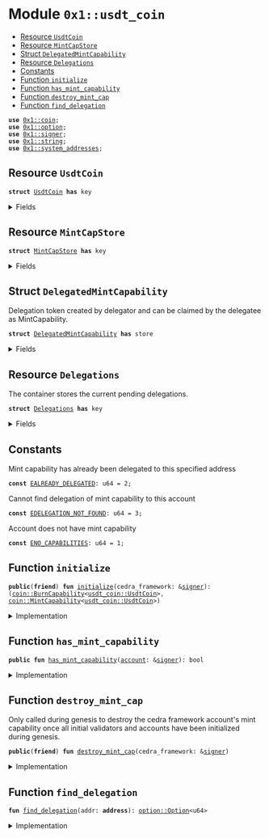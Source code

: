 
<a id="0x1_usdt_coin"></a>

# Module `0x1::usdt_coin`



-  [Resource `UsdtCoin`](#0x1_usdt_coin_UsdtCoin)
-  [Resource `MintCapStore`](#0x1_usdt_coin_MintCapStore)
-  [Struct `DelegatedMintCapability`](#0x1_usdt_coin_DelegatedMintCapability)
-  [Resource `Delegations`](#0x1_usdt_coin_Delegations)
-  [Constants](#@Constants_0)
-  [Function `initialize`](#0x1_usdt_coin_initialize)
-  [Function `has_mint_capability`](#0x1_usdt_coin_has_mint_capability)
-  [Function `destroy_mint_cap`](#0x1_usdt_coin_destroy_mint_cap)
-  [Function `find_delegation`](#0x1_usdt_coin_find_delegation)


<pre><code><b>use</b> <a href="coin.md#0x1_coin">0x1::coin</a>;
<b>use</b> <a href="../../cedra-stdlib/../move-stdlib/doc/option.md#0x1_option">0x1::option</a>;
<b>use</b> <a href="../../cedra-stdlib/../move-stdlib/doc/signer.md#0x1_signer">0x1::signer</a>;
<b>use</b> <a href="../../cedra-stdlib/../move-stdlib/doc/string.md#0x1_string">0x1::string</a>;
<b>use</b> <a href="system_addresses.md#0x1_system_addresses">0x1::system_addresses</a>;
</code></pre>



<a id="0x1_usdt_coin_UsdtCoin"></a>

## Resource `UsdtCoin`



<pre><code><b>struct</b> <a href="usdt_coin.md#0x1_usdt_coin_UsdtCoin">UsdtCoin</a> <b>has</b> key
</code></pre>



<details>
<summary>Fields</summary>


<dl>
<dt>
<code>dummy_field: bool</code>
</dt>
<dd>

</dd>
</dl>


</details>

<a id="0x1_usdt_coin_MintCapStore"></a>

## Resource `MintCapStore`



<pre><code><b>struct</b> <a href="usdt_coin.md#0x1_usdt_coin_MintCapStore">MintCapStore</a> <b>has</b> key
</code></pre>



<details>
<summary>Fields</summary>


<dl>
<dt>
<code>mint_cap: <a href="coin.md#0x1_coin_MintCapability">coin::MintCapability</a>&lt;<a href="usdt_coin.md#0x1_usdt_coin_UsdtCoin">usdt_coin::UsdtCoin</a>&gt;</code>
</dt>
<dd>

</dd>
</dl>


</details>

<a id="0x1_usdt_coin_DelegatedMintCapability"></a>

## Struct `DelegatedMintCapability`

Delegation token created by delegator and can be claimed by the delegatee as MintCapability.


<pre><code><b>struct</b> <a href="usdt_coin.md#0x1_usdt_coin_DelegatedMintCapability">DelegatedMintCapability</a> <b>has</b> store
</code></pre>



<details>
<summary>Fields</summary>


<dl>
<dt>
<code><b>to</b>: <b>address</b></code>
</dt>
<dd>

</dd>
</dl>


</details>

<a id="0x1_usdt_coin_Delegations"></a>

## Resource `Delegations`

The container stores the current pending delegations.


<pre><code><b>struct</b> <a href="usdt_coin.md#0x1_usdt_coin_Delegations">Delegations</a> <b>has</b> key
</code></pre>



<details>
<summary>Fields</summary>


<dl>
<dt>
<code>inner: <a href="../../cedra-stdlib/../move-stdlib/doc/vector.md#0x1_vector">vector</a>&lt;<a href="usdt_coin.md#0x1_usdt_coin_DelegatedMintCapability">usdt_coin::DelegatedMintCapability</a>&gt;</code>
</dt>
<dd>

</dd>
</dl>


</details>

<a id="@Constants_0"></a>

## Constants


<a id="0x1_usdt_coin_EALREADY_DELEGATED"></a>

Mint capability has already been delegated to this specified address


<pre><code><b>const</b> <a href="usdt_coin.md#0x1_usdt_coin_EALREADY_DELEGATED">EALREADY_DELEGATED</a>: u64 = 2;
</code></pre>



<a id="0x1_usdt_coin_EDELEGATION_NOT_FOUND"></a>

Cannot find delegation of mint capability to this account


<pre><code><b>const</b> <a href="usdt_coin.md#0x1_usdt_coin_EDELEGATION_NOT_FOUND">EDELEGATION_NOT_FOUND</a>: u64 = 3;
</code></pre>



<a id="0x1_usdt_coin_ENO_CAPABILITIES"></a>

Account does not have mint capability


<pre><code><b>const</b> <a href="usdt_coin.md#0x1_usdt_coin_ENO_CAPABILITIES">ENO_CAPABILITIES</a>: u64 = 1;
</code></pre>



<a id="0x1_usdt_coin_initialize"></a>

## Function `initialize`



<pre><code><b>public</b>(<b>friend</b>) <b>fun</b> <a href="usdt_coin.md#0x1_usdt_coin_initialize">initialize</a>(cedra_framework: &<a href="../../cedra-stdlib/../move-stdlib/doc/signer.md#0x1_signer">signer</a>): (<a href="coin.md#0x1_coin_BurnCapability">coin::BurnCapability</a>&lt;<a href="usdt_coin.md#0x1_usdt_coin_UsdtCoin">usdt_coin::UsdtCoin</a>&gt;, <a href="coin.md#0x1_coin_MintCapability">coin::MintCapability</a>&lt;<a href="usdt_coin.md#0x1_usdt_coin_UsdtCoin">usdt_coin::UsdtCoin</a>&gt;)
</code></pre>



<details>
<summary>Implementation</summary>


<pre><code><b>public</b>(<b>friend</b>) <b>fun</b> <a href="usdt_coin.md#0x1_usdt_coin_initialize">initialize</a>(cedra_framework: &<a href="../../cedra-stdlib/../move-stdlib/doc/signer.md#0x1_signer">signer</a>): (BurnCapability&lt;<a href="usdt_coin.md#0x1_usdt_coin_UsdtCoin">UsdtCoin</a>&gt;, MintCapability&lt;<a href="usdt_coin.md#0x1_usdt_coin_UsdtCoin">UsdtCoin</a>&gt;) {
    <a href="system_addresses.md#0x1_system_addresses_assert_cedra_framework">system_addresses::assert_cedra_framework</a>(cedra_framework);

    <b>let</b> (burn_cap, freeze_cap, mint_cap) = <a href="coin.md#0x1_coin_initialize_with_parallelizable_supply">coin::initialize_with_parallelizable_supply</a>&lt;<a href="usdt_coin.md#0x1_usdt_coin_UsdtCoin">UsdtCoin</a>&gt;(
        cedra_framework,
        <a href="../../cedra-stdlib/../move-stdlib/doc/string.md#0x1_string_utf8">string::utf8</a>(b"Usdt Coin"),
        <a href="../../cedra-stdlib/../move-stdlib/doc/string.md#0x1_string_utf8">string::utf8</a>(b"USDT"),
        8, // decimals
        <b>true</b>, // monitor_supply
    );

    // Cedra framework needs mint cap <b>to</b> mint coins <b>to</b> initial validators. This will be revoked once the validators
    // have been initialized.
    <b>move_to</b>(cedra_framework, <a href="usdt_coin.md#0x1_usdt_coin_MintCapStore">MintCapStore</a> { mint_cap });

    <a href="coin.md#0x1_coin_destroy_freeze_cap">coin::destroy_freeze_cap</a>(freeze_cap);
    (burn_cap, mint_cap)
}
</code></pre>



</details>

<a id="0x1_usdt_coin_has_mint_capability"></a>

## Function `has_mint_capability`



<pre><code><b>public</b> <b>fun</b> <a href="usdt_coin.md#0x1_usdt_coin_has_mint_capability">has_mint_capability</a>(<a href="account.md#0x1_account">account</a>: &<a href="../../cedra-stdlib/../move-stdlib/doc/signer.md#0x1_signer">signer</a>): bool
</code></pre>



<details>
<summary>Implementation</summary>


<pre><code><b>public</b> <b>fun</b> <a href="usdt_coin.md#0x1_usdt_coin_has_mint_capability">has_mint_capability</a>(<a href="account.md#0x1_account">account</a>: &<a href="../../cedra-stdlib/../move-stdlib/doc/signer.md#0x1_signer">signer</a>): bool {
    <b>exists</b>&lt;<a href="usdt_coin.md#0x1_usdt_coin_MintCapStore">MintCapStore</a>&gt;(<a href="../../cedra-stdlib/../move-stdlib/doc/signer.md#0x1_signer_address_of">signer::address_of</a>(<a href="account.md#0x1_account">account</a>))
}
</code></pre>



</details>

<a id="0x1_usdt_coin_destroy_mint_cap"></a>

## Function `destroy_mint_cap`

Only called during genesis to destroy the cedra framework account's mint capability once all initial validators
and accounts have been initialized during genesis.


<pre><code><b>public</b>(<b>friend</b>) <b>fun</b> <a href="usdt_coin.md#0x1_usdt_coin_destroy_mint_cap">destroy_mint_cap</a>(cedra_framework: &<a href="../../cedra-stdlib/../move-stdlib/doc/signer.md#0x1_signer">signer</a>)
</code></pre>



<details>
<summary>Implementation</summary>


<pre><code><b>public</b>(<b>friend</b>) <b>fun</b> <a href="usdt_coin.md#0x1_usdt_coin_destroy_mint_cap">destroy_mint_cap</a>(cedra_framework: &<a href="../../cedra-stdlib/../move-stdlib/doc/signer.md#0x1_signer">signer</a>) <b>acquires</b> <a href="usdt_coin.md#0x1_usdt_coin_MintCapStore">MintCapStore</a> {
    <a href="system_addresses.md#0x1_system_addresses_assert_cedra_framework">system_addresses::assert_cedra_framework</a>(cedra_framework);
    <b>let</b> <a href="usdt_coin.md#0x1_usdt_coin_MintCapStore">MintCapStore</a> { mint_cap } = <b>move_from</b>&lt;<a href="usdt_coin.md#0x1_usdt_coin_MintCapStore">MintCapStore</a>&gt;(@cedra_framework);
    <a href="coin.md#0x1_coin_destroy_mint_cap">coin::destroy_mint_cap</a>(mint_cap);
}
</code></pre>



</details>

<a id="0x1_usdt_coin_find_delegation"></a>

## Function `find_delegation`



<pre><code><b>fun</b> <a href="usdt_coin.md#0x1_usdt_coin_find_delegation">find_delegation</a>(addr: <b>address</b>): <a href="../../cedra-stdlib/../move-stdlib/doc/option.md#0x1_option_Option">option::Option</a>&lt;u64&gt;
</code></pre>



<details>
<summary>Implementation</summary>


<pre><code><b>fun</b> <a href="usdt_coin.md#0x1_usdt_coin_find_delegation">find_delegation</a>(addr: <b>address</b>): Option&lt;u64&gt; <b>acquires</b> <a href="usdt_coin.md#0x1_usdt_coin_Delegations">Delegations</a> {
    <b>let</b> delegations = &<b>borrow_global</b>&lt;<a href="usdt_coin.md#0x1_usdt_coin_Delegations">Delegations</a>&gt;(@core_resources).inner;
    <b>let</b> i = 0;
    <b>let</b> len = <a href="../../cedra-stdlib/../move-stdlib/doc/vector.md#0x1_vector_length">vector::length</a>(delegations);
    <b>let</b> index = <a href="../../cedra-stdlib/../move-stdlib/doc/option.md#0x1_option_none">option::none</a>();
    <b>while</b> (i &lt; len) {
        <b>let</b> element = <a href="../../cedra-stdlib/../move-stdlib/doc/vector.md#0x1_vector_borrow">vector::borrow</a>(delegations, i);
        <b>if</b> (element.<b>to</b> == addr) {
            index = <a href="../../cedra-stdlib/../move-stdlib/doc/option.md#0x1_option_some">option::some</a>(i);
            <b>break</b>
        };
        i = i + 1;
    };
    index
}
</code></pre>



</details>


[move-book]: https://cedra.dev/move/book/SUMMARY

